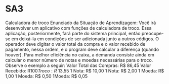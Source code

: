 # SA3
 Calculadora de troco
Enunciado da Situação de Aprendizagem:
Você irá desenvolver um aplicativo com funções de calculadora de troco. Essa aplicação, posteriormente, fará parte do sistema principal, então preocupe-se em deixá-la em condições de ser adicionada junto a outros códigos.
O operador deve digitar o valor total da compra e o valor recebido de pagamento, nessa ordem, e o program deve calcular a diferença (quando houver). 
Para melhor eficiência no caixa, a demanda consiste ainda em calcular o menor número de notas e moedas necessárias para o troco. Observe o exemplo a seguir:
Valor Total das Compras: R$ 86,45
Valor Recebido: R$100
Troco:R$ 13,55
1 Nota: R$ 10,00
1 Nota: R$ 2,00
1 Moeda: R$ 1,00
1 Moeda: R$ 0,50
1Moeda: R$ 0,05
